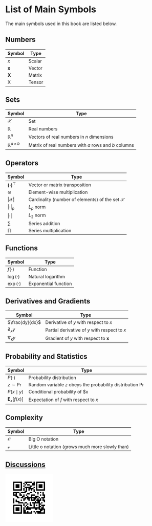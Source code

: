 # List of Main Symbols

The main symbols used in this book are listed below.

## Numbers

|Symbol      |Type  |
|------------|------|
|$x$         |Scalar|
|$\mathbf{x}$|Vector|
|$\mathbf{X}$|Matrix|
|$\mathsf{X}$|Tensor|

## Sets

|Symbol                   |Type                                                |
|-------------------------|----------------------------------------------------|
|$\mathcal{X}$            |Set                                                 |
|$\mathbb{R}$             |Real numbers                                        |
|$\mathbb{R}^n$           |Vectors of real numbers in $n$ dimensions           |
|$\mathbb{R}^{a \times b}$|Matrix of real numbers with $a$ rows and $b$ columns|


## Operators

|Symbol                   |Type                                       |
|-------------------------|-------------------------------------------|
|$\mathbf{(\cdot)}^\top$  |Vector or matrix transposition             |
|$\odot$                  |Element-wise multiplication                |
|$\lvert\mathcal{X}\rvert$|Cardinality (number of elements) of the set $\mathcal{X}$|
|$\|\cdot\|_p$            |$L_p$ norm                                 |
|$\|\cdot\|$              |$L_2$ norm                                 |
|$\sum$                   |Series addition                        |
|$\prod$                  |Series multiplication                  |


## Functions

|Symbol       |Type                        |
|-------------|----------------------------|
|$f(\cdot)$   |Function                    |
|$\log(\cdot)$|Natural logarithm|
|$\exp(\cdot)$|Exponential function        |

## Derivatives and Gradients

|Symbol                           |Type                                         |
|---------------------------------|---------------------------------------------|
| $\frac{dy}{dx}$                 |Derivative of $y$ with respect to $x$        |
| $\partial_{x} {y}$              |Partial derivative of $y$ with respect to $x$|
| $\nabla_{\mathbf{x}} y$         |Gradient of $y$ with respect to $\mathbf{x}$      |

## Probability and Statistics

|Symbol                                   |Type                                                     |
|-----------------------------------------|---------------------------------------------------------|
|$P(\cdot)$                             | Probability distribution                                |
|$z \sim \Pr$                         | Random variable $z$ obeys the probability distribution $\Pr$ |
|$P(x \mid y)$                   | Conditional probability of $x|y$                                 |
|${\mathbf{E}}_{x} [f(x)]$| Expectation of $f$ with respect to $x$                |

## Complexity

|Symbol       |Type          |
|-------------|--------------|
|$\mathcal{O}$|Big O notation|
|$\mathcal{o}$|Little o notation (grows much more slowly than)|


## [Discussions](https://discuss.mxnet.io/t/list-of-main-symbols/4367)

![](../img/qr_list-of-main-symbols.svg)
